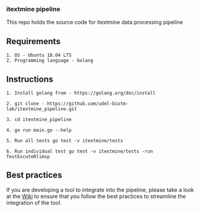 ### itextmine pipeline

This repo holds the source code for itextmine data processing pipeline

## Requirements
```
1. OS - Ubuntu 18.04 LTS
2. Programming language - Golang
```

## Instructions
```
1. Install golang from - https://golang.org/doc/install

2. git clone - https://github.com/udel-biotm-lab/itextmine_pipeline.git

3. cd itextmine_pipeline

4. go run main.go --help

5. Run all tests go test -v itextmine/tests

6. Run individual test go test -v itextmine/tests -run TestExcuteRlimsp
```

## Best practices
If you are developing a tool to integrate into the pipeline, please take a look at the [Wiki](https://github.com/udel-biotm-lab/itextmine_pipeline/wiki/Best-practices-for-developing-and-dockerizing-tools) to ensure that you follow the best practices to streamline the integration of the tool.
